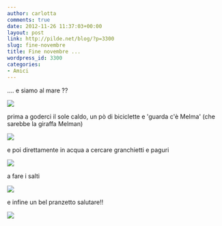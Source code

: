 ```yaml
---
author: carlotta
comments: true
date: 2012-11-26 11:37:03+00:00
layout: post
link: http://pilde.net/blog/?p=3300
slug: fine-novembre
title: Fine novembre ...
wordpress_id: 3300
categories:
- Amici
---
```


.... e siamo al mare ??

![]({{baseurl}}/uploads/2012/11/colazione.jpg)




prima a goderci il sole caldo, un pò di biciclette e 'guarda c'è Melma' (che sarebbe la giraffa Melman)




![]({{baseurl}}/uploads/2012/11/melma1.jpg)




e poi direttamente in acqua a cercare granchietti e paguri

![]({{baseurl}}/uploads/2012/11/granchietti.jpg)




a fare i salti

![]({{baseurl}}/uploads/2012/11/salti.jpg)


e infine un bel pranzetto salutare!!

![]({{baseurl}}/uploads/2012/11/pranzo.jpg)



